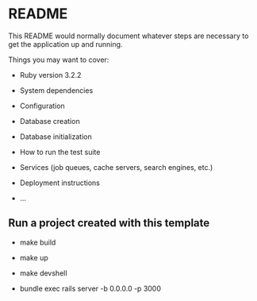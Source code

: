 # README

This README would normally document whatever steps are necessary to get the
application up and running.

Things you may want to cover:

* Ruby version
3.2.2
* System dependencies

* Configuration

* Database creation

* Database initialization

* How to run the test suite

* Services (job queues, cache servers, search engines, etc.)

* Deployment instructions

* ...

## Run a project created with this template

* make build
* make up
* make devshell

* bundle exec rails server -b 0.0.0.0 -p 3000


